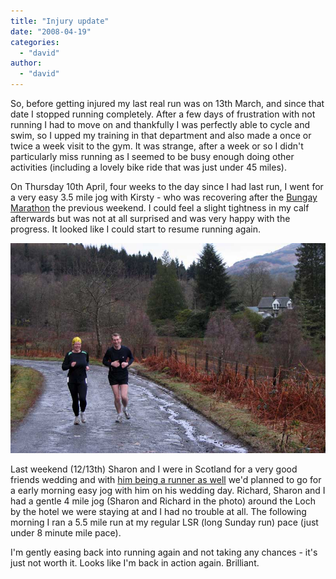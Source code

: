 ```yaml
---
title: "Injury update"
date: "2008-04-19"
categories: 
  - "david"
author: 
  - "david"
---
```


So, before getting injured my last real run was on 13th March, and since that date I stopped running completely. After a few days of frustration with not running I had to move on and thankfully I was perfectly able to cycle and swim, so I upped my training in that department and also made a once or twice a week visit to the gym. It was strange, after a week or so I didn't particularly miss running as I seemed to be busy enough doing other activities (including a lovely bike ride that was just under 45 miles).

On Thursday 10th April, four weeks to the day since I had last run, I went for a very easy 3.5 mile jog with Kirsty - who was recovering after the [Bungay Marathon](/?p=309) the previous weekend. I could feel a slight tightness in my calf afterwards but was not at all surprised and was very happy with the progress. It looked like I could start to resume running again.

![](/images/2008/2008-04-12-sharon_richard_loch_ard.jpg)

Last weekend (12/13th) Sharon and I were in Scotland for a very good friends wedding and with [him being a runner as well](http://www.leyton.org/diary/category/sport/running/) we'd planned to go for a early morning easy jog with him on his wedding day. Richard, Sharon and I had a gentle 4 mile jog (Sharon and Richard in the photo) around the Loch by the hotel we were staying at and I had no trouble at all. The following morning I ran a 5.5 mile run at my regular LSR (long Sunday run) pace (just under 8 minute mile pace).

I'm gently easing back into running again and not taking any chances - it's just not worth it. Looks like I'm back in action again. Brilliant.
